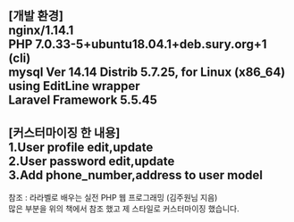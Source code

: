 [개발 환경]  
nginx/1.14.1  
PHP 7.0.33-5+ubuntu18.04.1+deb.sury.org+1 (cli)  
mysql  Ver 14.14 Distrib 5.7.25, for Linux (x86_64) using  EditLine wrapper  
Laravel Framework 5.5.45  
------------------------------------------------------------------------------
[커스터마이징 한 내용]  
1.User profile edit,update  
2.User password edit,update  
3.Add phone_number,address to user model  
------------------------------------------------------------------------------
참조 : 라라벨로 배우는 실전 PHP 웹 프로그래밍 (김주원님 지음)  
많은 부분을 위의 책에서 참조 했고 제 스타일로 커스터마이징 했습니다.  